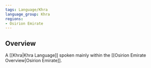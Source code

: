 ```yaml
---
tags: Language/Khra
language_group: Khra
regions:
- Osirion Emirate
---
```

## Overview
A [[Khra|Khra Language]] spoken mainly within the [[Osirion Emirate Overview|Osirion Emirate]].